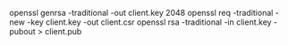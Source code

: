 openssl genrsa -traditional -out client.key 2048
openssl req -traditional -new -key client.key -out client.csr
openssl rsa -traditional -in client.key -pubout > client.pub